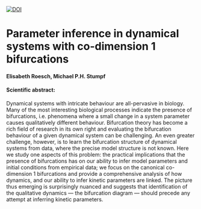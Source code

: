 [![DOI](https://zenodo.org/badge/DOI/10.5281/zenodo.3403454.svg)](https://doi.org/10.5281/zenodo.3403454)

<h1>Parameter inference in dynamical systems with co-dimension 1 bifurcations</h1>
<h4>Elisabeth Roesch,  Michael P.H. Stumpf</h4>

<h4>Scientific abstract: </h4>
Dynamical systems with intricate behaviour are all-pervasive in biology. Many of the most interesting biological processes indicate the presence of bifurcations, i.e. phenomena where a small change in a system parameter causes qualitatively different behaviour. Bifurcation theory has become a rich field of research in its own right and evaluating the bifurcation behaviour of a given dynamical system can be challenging. An even greater challenge, however, is to learn the bifurcation structure of dynamical systems from data, where the precise model structure is not known. Here we study one aspects of this problem: the practical implications that the presence of bifurcations has on our ability to infer model parameters and initial conditions from empirical data; we focus on the canonical co-dimension 1 bifurcations and provide a comprehensive analysis of how dynamics, and our ability to infer kinetic parameters are linked. The picture thus emerging is surprisingly nuanced and suggests that identification of the qualitative dynamics — the bifurcation diagram — should precede any attempt at inferring kinetic parameters.

